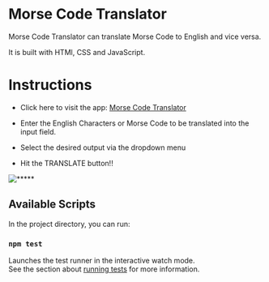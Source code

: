 # Morse Code Translator
Morse Code Translator can translate Morse Code to English and vice versa.

It is built with HTMl, CSS and JavaScript.

# Instructions
* Click here to visit the app: <a href="http://****************.com/" >Morse Code Translator</a> 

* Enter the English Characters or Morse Code to be translated into the input field. 
* Select the desired output via the dropdown menu
* Hit the TRANSLATE button!! 


<img src="https://************.png" alt="*****"/>


## Available Scripts

In the project directory, you can run:

### `npm test`

Launches the test runner in the interactive watch mode.\
See the section about [running tests](https://facebook.github.io/create-react-app/docs/running-tests) for more information.